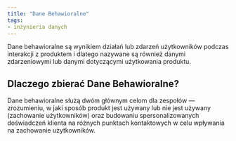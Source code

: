```yaml
---
title: "Dane Behawioralne"
tags:
- inżynieria danych
---
```

Dane behawioralne są wynikiem działań lub zdarzeń użytkowników podczas interakcji z produktem i dlatego nazywane są również danymi zdarzeniowymi lub danymi dotyczącymi użytkowania produktu.

## Dlaczego zbierać Dane Behawioralne?
Dane behawioralne służą dwóm głównym celom dla zespołów — zrozumieniu, w jaki sposób produkt jest używany lub nie jest używany (zachowanie użytkowników) oraz budowaniu spersonalizowanych doświadczeń klienta na różnych punktach kontaktowych w celu wpływania na zachowanie użytkowników.